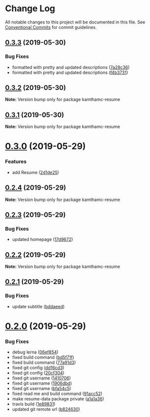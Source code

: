 # Change Log

All notable changes to this project will be documented in this file.
See [Conventional Commits](https://conventionalcommits.org) for commit guidelines.

## [0.3.3](https://github.com/kamthamc/resume/compare/v0.3.2...v0.3.3) (2019-05-30)


### Bug Fixes

* formatted with pretty and updated descriptions ([7a28c36](https://github.com/kamthamc/resume/commit/7a28c36))
* formatted with pretty and updated descriptions ([f4b3731](https://github.com/kamthamc/resume/commit/f4b3731))





## [0.3.2](https://github.com/kamthamc/resume/compare/v0.3.1...v0.3.2) (2019-05-30)

**Note:** Version bump only for package kamthamc-resume





## [0.3.1](https://github.com/kamthamc/resume/compare/v0.3.0...v0.3.1) (2019-05-30)

**Note:** Version bump only for package kamthamc-resume





# [0.3.0](https://github.com/kamthamc/resume/compare/v0.2.4...v0.3.0) (2019-05-29)


### Features

* add Resume ([2d1de25](https://github.com/kamthamc/resume/commit/2d1de25))





## [0.2.4](https://github.com/kamthamc/resume/compare/v0.2.3...v0.2.4) (2019-05-29)

**Note:** Version bump only for package kamthamc-resume





## [0.2.3](https://github.com/kamthamc/resume/compare/v0.2.2...v0.2.3) (2019-05-29)


### Bug Fixes

* updated homepage ([17d9672](https://github.com/kamthamc/resume/commit/17d9672))





## [0.2.2](https://github.com/kamthamc/resume/compare/v0.2.1...v0.2.2) (2019-05-29)

**Note:** Version bump only for package kamthamc-resume





## [0.2.1](https://github.com/kamthamc/resume/compare/v0.2.0...v0.2.1) (2019-05-29)


### Bug Fixes

* update subtitle ([bddaeed](https://github.com/kamthamc/resume/commit/bddaeed))





# [0.2.0](https://github.com/kamthamc/resume/compare/0.0.1...0.2.0) (2019-05-29)


### Bug Fixes

* debug lerna ([06ef854](https://github.com/kamthamc/resume/commit/06ef854))
* fixed build command ([bd5f71f](https://github.com/kamthamc/resume/commit/bd5f71f))
* fixed build command ([77a91d3](https://github.com/kamthamc/resume/commit/77a91d3))
* fixed git config ([dd16cd3](https://github.com/kamthamc/resume/commit/dd16cd3))
* fixed git config ([20cf304](https://github.com/kamthamc/resume/commit/20cf304))
* fixed git username ([1410706](https://github.com/kamthamc/resume/commit/1410706))
* fixed git username ([1906dbd](https://github.com/kamthamc/resume/commit/1906dbd))
* fixed git username ([bfa54c5](https://github.com/kamthamc/resume/commit/bfa54c5))
* fixed read me and build command ([91acc52](https://github.com/kamthamc/resume/commit/91acc52))
* make resume-data package private ([a1a1a36](https://github.com/kamthamc/resume/commit/a1a1a36))
* travis build ([1e89831](https://github.com/kamthamc/resume/commit/1e89831))
* updated git remote url ([b824630](https://github.com/kamthamc/resume/commit/b824630))
